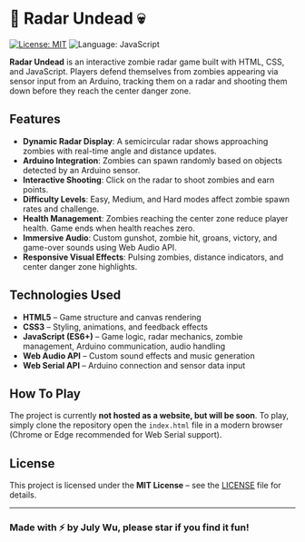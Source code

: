# 🧭 Radar Undead 💀

[![License: MIT](https://img.shields.io/badge/License-MIT-yellow.svg)](LICENSE)
![Language: JavaScript](https://img.shields.io/badge/Language-JavaScript-blue.svg)

**Radar Undead** is an interactive zombie radar game built with HTML, CSS, and JavaScript. Players defend themselves from zombies appearing via sensor input from an Arduino, tracking them on a radar and shooting them down before they reach the center danger zone. 

## Features

- **Dynamic Radar Display**: A semicircular radar shows approaching zombies with real-time angle and distance updates.  
- **Arduino Integration**: Zombies can spawn randomly based on objects detected by an Arduino sensor.  
- **Interactive Shooting**: Click on the radar to shoot zombies and earn points.  
- **Difficulty Levels**: Easy, Medium, and Hard modes affect zombie spawn rates and challenge.  
- **Health Management**: Zombies reaching the center zone reduce player health. Game ends when health reaches zero.  
- **Immersive Audio**: Custom gunshot, zombie hit, groans, victory, and game-over sounds using Web Audio API.  
- **Responsive Visual Effects**: Pulsing zombies, distance indicators, and center danger zone highlights.  

## Technologies Used

- **HTML5** – Game structure and canvas rendering  
- **CSS3** – Styling, animations, and feedback effects  
- **JavaScript (ES6+)** – Game logic, radar mechanics, zombie management, Arduino communication, audio handling  
- **Web Audio API** – Custom sound effects and music generation  
- **Web Serial API** – Arduino connection and sensor data input  

## How To Play

The project is currently **not hosted as a website, but will be soon**. To play, simply clone the repository open the `index.html` file in a modern browser (Chrome or Edge recommended for Web Serial support).

## License

This project is licensed under the **MIT License** – see the [LICENSE](LICENSE) file for details.  

---

### Made with ⚡️ by July Wu, please star if you find it fun!
